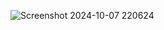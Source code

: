 ![Screenshot 2024-10-07 220624](https://github.com/user-attachments/assets/a146d465-76a4-42dd-a776-715056eca8f7)
